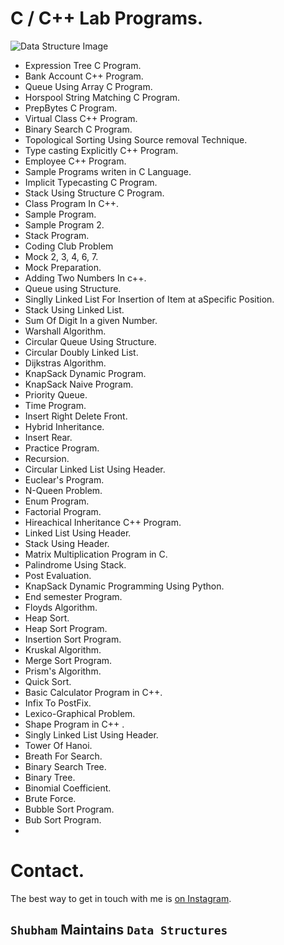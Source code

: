 # C / C++ Lab Programs.

![Data Structure Image](https://www.thecrazyprogrammer.com/wp-content/uploads/2018/10/Types-of-Data-Structures.jpg)

- Expression Tree C Program.
- Bank Account C++ Program.
- Queue Using Array C Program. 
- Horspool String Matching C Program.
- PrepBytes C Program.
- Virtual Class C++ Program.
- Binary Search C Program.
- Topological Sorting Using Source removal Technique.
- Type casting Explicitly C++ Program.
- Employee C++ Program.
- Sample Programs writen in C Language.
- Implicit Typecasting C Program.
- Stack Using Structure C Program.
- Class Program In C++.
- Sample Program.
- Sample Program 2.
- Stack Program.
- Coding Club Problem
- Mock 2, 3, 4, 6, 7.
- Mock Preparation.
- Adding Two Numbers In c++.
- Queue using Structure.
- Singlly Linked List For Insertion of Item at aSpecific Position.
- Stack Using Linked List.
- Sum Of Digit In a given Number.
- Warshall Algorithm.
- Circular Queue Using Structure.
- Circular Doubly Linked List.
- Dijkstras Algorithm.
- KnapSack Dynamic Program.
- KnapSack Naive Program.
- Priority Queue.
- Time Program.
- Insert Right Delete Front.
- Hybrid Inheritance.
- Insert Rear.
- Practice Program.
- Recursion.
- Circular Linked List Using Header.
- Euclear's Program.
- N-Queen Problem.
- Enum Program.
- Factorial Program.
- Hireachical Inheritance C++ Program.
- Linked List Using Header.
- Stack Using Header.
- Matrix Multiplication Program in C.
- Palindrome Using Stack.
- Post Evaluation.
- KnapSack Dynamic Programming Using Python.
- End semester Program.
- Floyds Algorithm.
- Heap Sort.
- Heap Sort Program.
- Insertion Sort Program.
- Kruskal Algorithm.
- Merge Sort Program.
- Prism's Algorithm.
- Quick Sort.
- Basic Calculator Program in C++.
- Infix To PostFix.
- Lexico-Graphical Problem.
- Shape Program in C++ .
- Singly Linked List Using Header.
- Tower Of Hanoi.
- Breath For Search.
- Binary Search Tree.
- Binary Tree.
- Binomial Coefficient.
- Brute Force.
- Bubble Sort Program.
- Bub Sort Program.
- 

# Contact.
The best way to get in touch with me is [on Instagram](https://www.instagram.com/subham.kumar032/). 

## ``Shubham``   Maintains  ```Data Structures```
